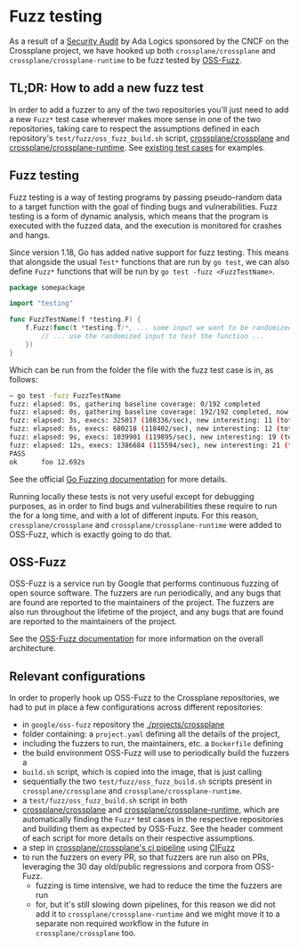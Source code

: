 # Fuzz testing

As a result of a [Security Audit][fuzz-audit-report] by Ada Logics sponsored by
the CNCF on the Crossplane project, we have hooked up both
`crossplane/crossplane` and `crossplane/crossplane-runtime` to be fuzz tested
by [OSS-Fuzz][oss-fuzz].

## TL;DR: How to add a new fuzz test

In order to add a fuzzer to any of the two repositories you'll just need to add
a new `Fuzz*` test case wherever makes more sense in one of the two
repositories, taking care to respect the assumptions defined in each
repository's `test/fuzz/oss_fuzz_build.sh` script,
[crossplane/crossplane][xp-fuzz_oss_build] and
[crossplane/crossplane-runtime][xp-r-fuzz_oss_build]. See [existing test
cases][xp-fuzz-tests] for examples.

## Fuzz testing

Fuzz testing is a way of testing programs by passing pseudo-random data to a
target function with the goal of finding bugs and vulnerabilities. Fuzz testing
is a form of dynamic analysis, which means that the program is executed with
the fuzzed data, and the execution is monitored for crashes and hangs.

Since version 1.18, Go has added native support for fuzz testing. This means
that alongside the usual `Test*` functions that are run by `go test`, we can
also define `Fuzz*` functions that will be run by `go test -fuzz
<FuzzTestName>`.

```go
package somepackage

import "testing"

func FuzzTestName(f *testing.F) {
	f.Fuzz(func(t *testing.T/*, ... some input we want to be randomized ...*/) {
		// ... use the randomized input to test the function ...
	})
}
```

Which can be run from the folder the file with the fuzz test case is in, as
follows:
```bash
~ go test -fuzz FuzzTestName
fuzz: elapsed: 0s, gathering baseline coverage: 0/192 completed
fuzz: elapsed: 0s, gathering baseline coverage: 192/192 completed, now fuzzing with 8 workers
fuzz: elapsed: 3s, execs: 325017 (108336/sec), new interesting: 11 (total: 202)
fuzz: elapsed: 6s, execs: 680218 (118402/sec), new interesting: 12 (total: 203)
fuzz: elapsed: 9s, execs: 1039901 (119895/sec), new interesting: 19 (total: 210)
fuzz: elapsed: 12s, execs: 1386684 (115594/sec), new interesting: 21 (total: 212)
PASS
ok      foo 12.692s
```

See the official [Go Fuzzing documentation][go-fuzz] for more details.

Running locally these tests is not very useful except for debugging purposes,
as in order to find bugs and vulnerabilities these require to run the for a
long time, and with a lot of different inputs. For this reason,
`crossplane/crossplane` and `crossplane/crossplane-runtime` were added to
OSS-Fuzz, which is exactly going to do that.

## OSS-Fuzz

OSS-Fuzz is a service run by Google that performs continuous fuzzing of open
source software. The fuzzers are run periodically, and any bugs that are found
are reported to the maintainers of the project. The fuzzers are also run
throughout the lifetime of the project, and any bugs that are found are
reported to the maintainers of the project.

See the [OSS-Fuzz documentation][oss-fuzz-arch] for more information on the
overall architecture.

## Relevant configurations

In order to properly hook up OSS-Fuzz to the Crossplane repositories, we had to
put in place a few configurations across different repositories:
- in `google/oss-fuzz` repository the [./projects/crossplane][oss-fuzz-folder]
- folder containing: a `project.yaml` defining all the details of the project,
- including the fuzzers to run, the maintainers, etc. a `Dockerfile` defining
- the build environment OSS-Fuzz will use to periodically build the fuzzers a
- `build.sh` script, which is copied into the image, that is just calling
- sequentially the two
    `test/fuzz/oss_fuzz_build.sh` scripts present in `crossplane/crossplane`
    and `crossplane/crossplane-runtime`.
- a `test/fuzz/oss_fuzz_build.sh` script in both
- [crossplane/crossplane][xp-fuzz_oss_build] and
    [crossplane/crossplane-runtime][xp-r-fuzz_oss_build], which are
    automatically finding the `Fuzz*` test cases in the respective repositories
    and building them as expected by OSS-Fuzz. See the header comment of each
    script for more details on their respective assumptions.
- a step in [crossplane/crossplane's ci pipeline][xp-ci] using [CIFuzz][CIFuzz]
- to run the fuzzers on every PR, 
    so that fuzzers are run also on PRs, leveraging the 30 day old/public
    regressions and corpora from OSS-Fuzz.
  - fuzzing is time intensive, we had to reduce the time the fuzzers are run
  - for, but it's still slowing down pipelines,
      for this reason we did not add it to `crossplane/crossplane-runtime` and
      we might move it to a separate non required workflow in the future in
      `crossplane/crossplane` too.


[CIFuzz]: https://google.github.io/oss-fuzz/getting-started/continuous-integration/
[fuzz-audit-report]: https://github.com/crossplane/crossplane/blob/main/security/ADA-fuzzing-audit-22.pdf
[go-fuzz]: https://go.dev/security/fuzz/
[oss-fuzz-arch]: https://google.github.io/oss-fuzz/architecture/
[oss-fuzz-folder]: https://github.com/google/oss-fuzz/tree/master/projects/crossplane
[oss-fuzz]: https://github.com/google/oss-fuzz
[xp-ci]: https://github.com/crossplane/crossplane/blob/main/.github/workflows/ci.yml
[xp-fuzz-tests]: https://github.com/search?q=repo%3Acrossplane%2Fcrossplane+%22func+Fuzz%22&type=code
[xp-fuzz_oss_build]: https://github.com/crossplane/crossplane/blob/main/test/fuzz/oss_fuzz_build.sh
[xp-r-fuzz_oss_build]: https://github.com/crossplane/crossplane-runtime/blob/main/test/fuzz/oss_fuzz_build.sh
